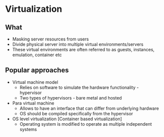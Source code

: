 # Virtualization

## What

* Masking server resources from users
* Divide physical server into multiple virtual environments/servers
* These virtual environments are often referred to as guests, instances, emulation, container etc

## Popular approaches

* Virtual machine model
    * Relies on software to simulate the hardware functionality - hypervisor
    * Two types of hypervisors - bare metal and hosted
* Para virtual machine
    * Allows to have an interface that can differ from underlying hardware
    * OS should be compiled specifically from the hypervisor
* OS level virtualization [Container based virtualization]
    * Operating system is modified to operate as multiple independent systems
